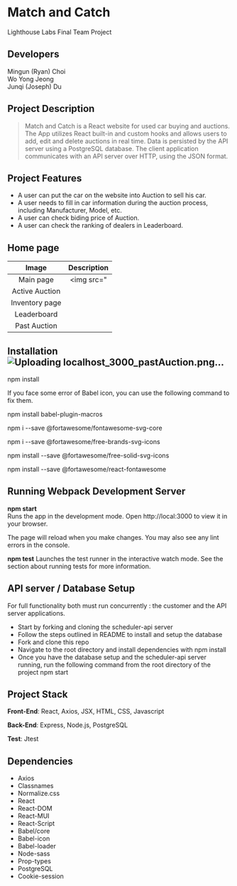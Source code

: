 # Match and Catch
Lighthouse Labs Final Team Project 

## Developers
Mingun (Ryan) Choi <br/>
Wo Yong Jeong <br/>
Junqi (Joseph) Du

## Project Description

>Match and Catch is a React website for used car buying and auctions. The App utilizes React built-in and custom hooks and allows users to add, edit and delete auctions in real time. Data is persisted by the API server using a PostgreSQL database. The client application communicates with an API server over HTTP, using the JSON format.

## Project Features

- A user can put the car on the website into Auction to sell his car.
- A user needs to fill in car information during the auction process, including Manufacturer, Model, etc.
- A user can check biding price of Auction.
- A user can check the ranking of dealers in Leaderboard.

## Home page
|Image|Description|
|:--:|:--:|
|Main page|<img src="|
|Active Auction| |
|Inventory page| |
|Leaderboard| |
|Past Auction| |



## Installation![Uploading localhost_3000_pastAuction.png…]()


npm install

If you face some error of Babel icon, you can use the following command to fix them.

npm install babel-plugin-macros

npm i --save @fortawesome/fontawesome-svg-core

npm i --save @fortawesome/free-brands-svg-icons

npm install --save @fortawesome/free-solid-svg-icons

npm install --save @fortawesome/react-fontawesome

## Running Webpack Development Server

<b>npm start</b> <br>
Runs the app in the development mode.
Open http://local:3000 to view it in your browser.

The page will reload when you make changes.
You may also see any lint errors in the console.

<b>npm test</b>
Launches the test runner in the interactive watch mode.
See the section about running tests for more information.

## API server / Database Setup

For full functionality both must run concurrently : the customer and the API server applications.
- Start by forking and cloning the scheduler-api server
- Follow the steps outlined in README to install and setup the database
- Fork and clone this repo
- Navigate to the root directory and install dependencies with npm install
- Once you have the database setup and the scheduler-api server running, run the following command from the root directory of the project npm start


## Project Stack

**Front-End**: React, Axios, JSX, HTML, CSS, Javascript

**Back-End**: Express, Node.js, PostgreSQL

**Test**: Jtest

## Dependencies

- Axios
- Classnames
- Normalize.css
- React
- React-DOM
- React-MUI
- React-Script
- Babel/core
- Babel-icon
- Babel-loader
- Node-sass
- Prop-types
- PostgreSQL
- Cookie-session
